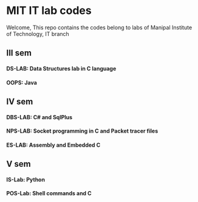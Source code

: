 # MIT IT lab codes

Welcome,
  This repo contains the codes belong to labs of Manipal Institute of Technology, IT branch

## III sem
####  DS-LAB: Data Structures lab in C language 
####  OOPS: Java

## IV sem
####  DBS-LAB: C# and SqlPlus 
####  NPS-LAB: Socket programming in C and Packet tracer files 
####  ES-LAB: Assembly and Embedded C
## V sem
####  IS-Lab: Python
####  POS-Lab: Shell commands and C
